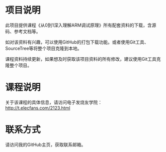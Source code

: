 # 项目说明

此项目提供课程《从0到1深入理解ARM调试原理》所有配套资料的下载，含源码、参考文档等。

如对该资料有兴趣，可以使用GitHub的打包下载功能。或者使用Git工具、SourceTree等将整个项目克隆到本地。

课程资料持续更新，如果想及时获取该项目资料的所有修改，建议使用Git工具克隆整个项目。

# 课程说明

关于该课程的具体信息，请访问电子发烧友学院：http://t.elecfans.com/2123.html

# 联系方式

请访问我的GitHub主页，获取联系邮箱。
